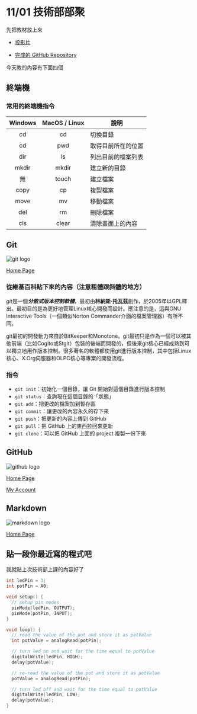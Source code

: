 # 11/01 技術部部聚

先把教材放上來

* [投影片](https://docs.google.com/presentation/d/1YlehUyertsoipIf7xcM4AnQWa1-AVB-vFcNSBDI4cVM/edit?usp=sharing)

* [完成的 GitHub Repository](https://github.com/jerry871002/1101-ece-course)

今天教的內容有下面四個

## 終端機

### 常用的終端機指令

Windows	| MacOS / Linux |說明
:------:|:-------------:|----------
cd		|cd	            |切換目錄
cd		|pwd			|取得目前所在的位置
dir		|ls				|列出目前的檔案列表
mkdir	|mkdir			|建立新的目錄
無		|touch		    |建立檔案
copy	|cp				|複製檔案
move	|mv				|移動檔案
del		|rm				|刪除檔案
cls		|clear			|清除畫面上的內容

## Git

![git logo](https://miro.medium.com/max/380/1*OvMsmQs0Rzs_ScuiTsuWjw.png)

[Home Page](https://git-scm.com/)

### 從維基百科貼下來的內容（注意粗體跟斜體的地方）

*git*是一個***分散式版本控制軟體***，最初由**林納斯·托瓦茲**創作，於2005年以GPL釋出。最初目的是為更好地管理Linux核心開發而設計。應注意的是，這與GNU Interactive Tools（一個類似Norton Commander介面的檔案管理器）有所不同。

git最初的開發動力來自於BitKeeper和Monotone。git最初只是作為一個可以被其他前端（比如Cogito或Stgit）包裝的後端而開發的，但後來git核心已經成熟到可以獨立地用作版本控制。很多著名的軟體都使用git進行版本控制，其中包括Linux核心、X.Org伺服器和OLPC核心等專案的開發流程。

### 指令
* `git init`：初始化一個目錄，讓 Git 開始對這個目錄進行版本控制
* `git status`：查詢現在這個目錄的「狀態」
* `git add`：把更改的檔案加到暫存區
* `git commit`：讓更改的內容永久的存下來
* `git push`：把更新的內容上傳到 GitHub
* `git pull`：把  GitHub 上的東西拉回來更新
* `git clone`：可以把 GitHub 上面的 project 複製一份下來


## GitHub

![github logo](https://i.pinimg.com/originals/2c/b6/70/2cb670b6ddd8922a1c1b2fee4f6f758c.jpg)

[Home Page](https://github.com/)

[My Account](https://github.com/jerry871002)

## Markdown

![markdown logo](https://cdn.guidingtech.com/media/assets/WordPress-Import/2014/01/markdown-logo2-300x201.png)

[Home Page](https://markdown.tw/)

## 貼一段你最近寫的程式吧

我就貼上次技術部上課的內容好了

```c
int ledPin = 3;
int potPin = A0;

void setup() {
  // setup pin modes
  pinMode(ledPin, OUTPUT);
  pinMode(potPin, INPUT);
}

void loop() {
  // read the value of the pot and store it as potValue
  int potValue = analogRead(potPin);

  // turn led on and wait for the time equal to potValue
  digitalWrite(ledPin, HIGH);
  delay(potValue);

  // re-read the value of the pot and store it as potValue
  potValue = analogRead(potPin);

  // turn led off and wait for the time equal to potValue
  digitalWrite(ledPin, LOW);
  delay(potValue);
}
```
